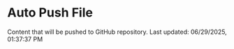 # Auto Push File

Content that will be pushed to GitHub repository.
Last updated: 06/29/2025, 01:37:37 PM